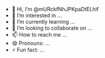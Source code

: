 - 👋 Hi, I’m @mURckfNhJPKpaDtELhif
- 👀 I’m interested in ...
- 🌱 I’m currently learning ...
- 💞️ I’m looking to collaborate on ...
- 📫 How to reach me ...
- 😄 Pronouns: ...
- ⚡ Fun fact: ...

<!---
mURckfNhJPKpaDtELhif/mURckfNhJPKpaDtELhif is a ✨ special ✨ repository because its `README.md` (this file) appears on your GitHub profile.
You can click the Preview link to take a look at your changes.
--->
